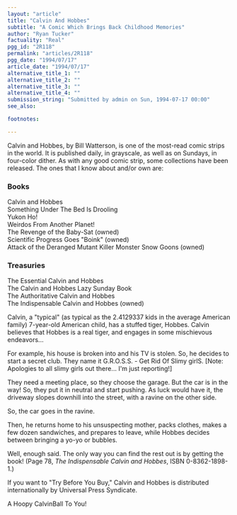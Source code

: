 ```yaml
---
layout: "article"
title: "Calvin And Hobbes"
subtitle: "A Comic Which Brings Back Childhood Memories"
author: "Ryan Tucker"
factuality: "Real"
pgg_id: "2R118"
permalink: "articles/2R118"
pgg_date: "1994/07/17"
article_date: "1994/07/17"
alternative_title_1: ""
alternative_title_2: ""
alternative_title_3: ""
alternative_title_4: ""
submission_string: "Submitted by admin on Sun, 1994-07-17 00:00"
see_also:

footnotes: 

---
```

<div>
<p>Calvin and Hobbes, by Bill Watterson, is one of the most-read comic strips in the world. It is published daily, in grayscale, as well as on Sundays, in four-color dither. As with any good comic strip, some collections have been released. The ones that I know about and/or own are:</p>
<h3>Books</h3>
<p>Calvin and Hobbes<br>
Something Under The Bed Is Drooling<br>
Yukon Ho!<br>
Weirdos From Another Planet!<br>
The Revenge of the Baby-Sat (owned)<br>
Scientific Progress Goes "Boink" (owned)<br>
Attack of the Deranged Mutant Killer Monster Snow Goons (owned)</p>
<h3>Treasuries</h3>
<p>The Essential Calvin and Hobbes<br>
The Calvin and Hobbes Lazy Sunday Book<br>
The Authoritative Calvin and Hobbes<br>
The Indispensable Calvin and Hobbes (owned)</p>
<p>Calvin, a "typical" (as typical as the 2.4129337 kids in the average American family) 7-year-old American child, has a stuffed tiger, Hobbes. Calvin believes that Hobbes is a real tiger, and engages in some mischievous endeavors...</p>
<p>For example, his house is broken into and his TV is stolen. So, he decides to start a secret club. They name it G.R.O.S.S. - Get Rid Of Slimy girlS. [Note: Apologies to all slimy girls out there... I'm just reporting!]</p>
<p>They need a meeting place, so they choose the garage. But the car is in the way! So, they put it in neutral and start pushing. As luck would have it, the driveway slopes downhill into the street, with a ravine on the other side.</p>
<p>So, the car goes in the ravine.</p>
<p>Then, he returns home to his unsuspecting mother, packs clothes, makes a few dozen sandwiches, and prepares to leave, while Hobbes decides between bringing a yo-yo or bubbles.</p>
<p>Well, enough said. The only way you can find the rest out is by getting the book! (Page 78, <em>The Indispensable Calvin and Hobbes</em>, ISBN 0-8362-1898-1.)</p>
<p>If you want to "Try Before You Buy," Calvin and Hobbes is distributed internationally by Universal Press Syndicate.</p>
<p>A Hoopy CalvinBall To You! <!--Amazon_CLS_IM_END--></p>
</div>

